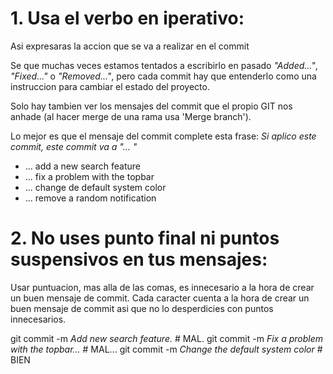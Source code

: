 # 1. Usa el verbo en iperativo:

Asi expresaras la accion que se va a realizar en el commit

Se que muchas veces estamos tentados a escribirlo en pasado
*"Added..."*, *"Fixed..."* o *"Removed..."*, pero cada commit
hay que entenderlo como una instruccion para cambiar el 
estado del proyecto.

Solo hay tambien ver los mensajes del commit que el
propio GIT nos anhade (al hacer merge de una rama usa 'Merge
branch').

Lo mejor es que el mensaje del commit complete esta frase:
*Si aplico este commit, este commit va a "...   "*

  - ... add a new search feature
  - ... fix a problem with the topbar
  - ... change de default system color
  - ... remove a random notification


# 2. No uses punto final ni puntos suspensivos en tus mensajes:

Usar puntuacion, mas alla de las comas, es innecesario a la
hora de crear un buen mensaje de commit. Cada caracter cuenta
a la hora de crear un buen mensaje de commit asi que no lo
desperdicies con puntos innecesarios.

git commit -m *Add new search feature.* # MAL.
git commit -m *Fix a problem with the topbar...* # MAL...
git commit -m *Change the default system color* # BIEN


